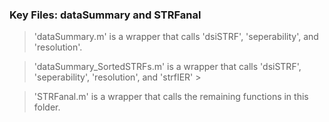 ### Key Files: dataSummary and STRFanal ###

>'dataSummary.m' is a wrapper that calls 'dsiSTRF', 'seperability', and 'resolution'.

>'dataSummary_SortedSTRFs.m' is a wrapper that calls 'dsiSTRF', 'seperability', 'resolution', and 'strfIER' >

>'STRFanal.m' is a wrapper that calls the remaining functions in this folder.
